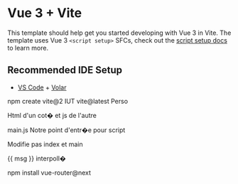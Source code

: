 # Vue 3 + Vite

This template should help get you started developing with Vue 3 in Vite. The template uses Vue 3 `<script setup>` SFCs, check out the [script setup docs](https://v3.vuejs.org/api/sfc-script-setup.html#sfc-script-setup) to learn more.

## Recommended IDE Setup

- [VS Code](https://code.visualstudio.com/) + [Volar](https://marketplace.visualstudio.com/items?itemName=Vue.volar)


npm create vite@2 IUT vite@latest Perso

Html d'un cot� et js de l'autre

main.js Notre point d'entr�e pour script

Modifie pas index et main

{{  msg }} interpoll�


npm install vue-router@next